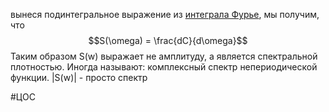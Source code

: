 вынеся подинтегральное выражение из [интеграла Фурье](интеграл%20Фурье), мы получим, что
$$S(\omega) = \frac{dC}{d\omega}$$
Таким образом S(w) выражает не амплитуду, а является спектральной плотностью. Иногда называют: комплексный спектр непериодической функции. |S(w)| - просто спектр

#ЦОС 